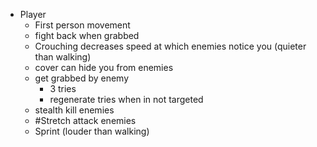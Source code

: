 - Player
	- First person movement
	- fight back when grabbed
	- Crouching decreases speed at which enemies notice you (quieter than walking)
	- cover can hide you from enemies
	- get grabbed by enemy
		- 3 tries
		- regenerate tries when in not targeted
	- stealth kill enemies
	- #Stretch attack enemies
	- Sprint (louder than walking)
